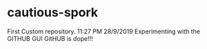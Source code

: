 # cautious-spork
First Custom repository.
11:27 PM 28/9/2019 
Experimenting with the GITHUB GUI
GitHUB is dope!!!
